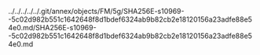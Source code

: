 ../../../../../.git/annex/objects/FM/5g/SHA256E-s10969--5c02d982b551c1642648f8d1bdef6324ab9b82cb2e18120156a23adfe88e54e0.md/SHA256E-s10969--5c02d982b551c1642648f8d1bdef6324ab9b82cb2e18120156a23adfe88e54e0.md